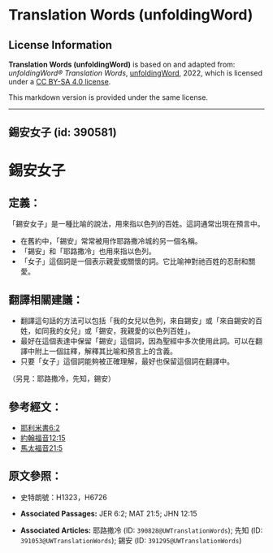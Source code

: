 # Translation Words (unfoldingWord)

## License Information

**Translation Words (unfoldingWord)** is based on and adapted from: _unfoldingWord® Translation Words_, [unfoldingWord](https://unfoldingword.org/utw), 2022, which is licensed under a [CC BY-SA 4.0 license](https://creativecommons.org/licenses/by-sa/4.0/legalcode.en).

This markdown version is provided under the same license.



--------------------------------

## 錫安女子 (id: 390581)

錫安女子
====

定義：
---

「錫安女子」是一種比喻的說法，用來指以色列的百姓。這詞通常出現在預言中。

* 在舊約中，「錫安」常常被用作耶路撒冷城的另一個名稱。
* 「錫安」和「耶路撒冷」也用來指以色列。
* 「女子」這個詞是一個表示親愛或關懷的詞。它比喻神對祂百姓的忍耐和關愛。

翻譯相關建議：
-------

* 翻譯這句話的方法可以包括「我的女兒以色列，來自錫安」或「來自錫安的百姓，如同我的女兒」或「錫安，我親愛的以色列百姓」。
* 最好在這個表達中保留「錫安」這個詞，因為聖經中多次使用此詞。可以在翻譯中附上一個註釋，解釋其比喻和預言上的含義。
* 只要「女子」這個詞能夠被正確理解，最好也保留這個詞在翻譯中。

（另見：耶路撒冷，先知，錫安）

參考經文：
-----

* [耶利米書6:2](https://ref.ly/Jer6:2)
* [約翰福音12:15](https://ref.ly/John12:15)
* [馬太福音21:5](https://ref.ly/Matt21:5)

原文參照：
-----

* 史特朗號：H1323，H6726

* **Associated Passages:** JER 6:2; MAT 21:5; JHN 12:15
* **Associated Articles:** 耶路撒冷 (ID: `390828@UWTranslationWords`); 先知 (ID: `391053@UWTranslationWords`); 錫安 (ID: `391295@UWTranslationWords`)

